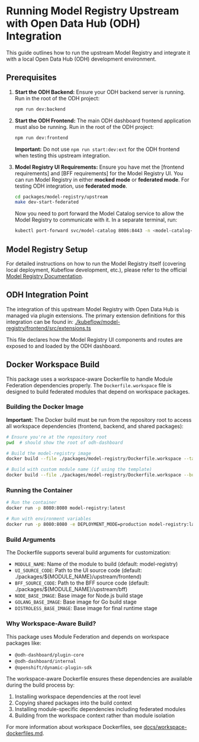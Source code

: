 # Running Model Registry Upstream with Open Data Hub (ODH) Integration

This guide outlines how to run the upstream Model Registry and integrate it with a local Open Data Hub (ODH) development environment.

## Prerequisites

1. **Start the ODH Backend:**
    Ensure your ODH backend server is running. Run in the root of the ODH project:

    ```bash
    npm run dev:backend
    ```

2. **Start the ODH Frontend:**
    The main ODH dashboard frontend application must also be running. Run in the root of the ODH project:

    ```bash
    npm run dev:frontend
    ```

    **Important:** Do not use `npm run start:dev:ext` for the ODH frontend when testing this upstream integration.

3. **Model Registry UI Requirements:**
    Ensure you have met the [frontend requirements] and [BFF requirements] for the Model Registry UI. You can run Model Registry in either **mocked mode** or **federated mode**. For testing ODH integration, use **federated mode**.

    ```bash
    cd packages/model-registry/upstream
    make dev-start-federated
    ```

    Now you need to port forward the Model Catalog service to allow the Model Registry to communicate with it. In a separate terminal, run:

    ```bash
    kubectl port-forward svc/model-catalog 8086:8443 -n <model-catalog-namespace>
    ```

## Model Registry Setup

For detailed instructions on how to run the Model Registry itself (covering local deployment, Kubeflow development, etc.), please refer to the official [Model Registry Documentation](./upstream/kubeflow/model-registry/docs/README.md).

## ODH Integration Point

The integration of this upstream Model Registry with Open Data Hub is managed via plugin extensions. The primary extension definitions for this integration can be found in:
[./kubeflow/model-registry/frontend/src/extensions.ts](./upstream/kubeflow/model-registry/frontend/src/extensions.ts)

This file declares how the Model Registry UI components and routes are exposed to and loaded by the ODH dashboard.

## Docker Workspace Build

This package uses a workspace-aware Dockerfile to handle Module Federation dependencies properly. The `Dockerfile.workspace` file is designed to build federated modules that depend on workspace packages.

### Building the Docker Image

**Important:** The Docker build must be run from the repository root to access all workspace dependencies (frontend, backend, and shared packages):

```bash
# Ensure you're at the repository root
pwd  # should show the root of odh-dashboard

# Build the model-registry image
docker build --file ./packages/model-registry/Dockerfile.workspace --tag model-registry:latest .

# Build with custom module name (if using the template)
docker build --file ./packages/model-registry/Dockerfile.workspace --build-arg MODULE_NAME=model-registry --tag model-registry:latest .
```

### Running the Container

```bash
# Run the container
docker run -p 8080:8080 model-registry:latest

# Run with environment variables
docker run -p 8080:8080 -e DEPLOYMENT_MODE=production model-registry:latest
```

### Build Arguments

The Dockerfile supports several build arguments for customization:

- `MODULE_NAME`: Name of the module to build (default: model-registry)
- `UI_SOURCE_CODE`: Path to the UI source code (default: ./packages/${MODULE_NAME}/upstream/frontend)
- `BFF_SOURCE_CODE`: Path to the BFF source code (default: ./packages/${MODULE_NAME}/upstream/bff)
- `NODE_BASE_IMAGE`: Base image for Node.js build stage
- `GOLANG_BASE_IMAGE`: Base image for Go build stage
- `DISTROLESS_BASE_IMAGE`: Base image for final runtime stage

### Why Workspace-Aware Build?

This package uses Module Federation and depends on workspace packages like:

- `@odh-dashboard/plugin-core`
- `@odh-dashboard/internal`
- `@openshift/dynamic-plugin-sdk`

The workspace-aware Dockerfile ensures these dependencies are available during the build process by:

1. Installing workspace dependencies at the root level
2. Copying shared packages into the build context
3. Installing module-specific dependencies including federated modules
4. Building from the workspace context rather than module isolation

For more information about workspace Dockerfiles, see [docs/workspace-dockerfiles.md](../../docs/workspace-dockerfiles.md).
